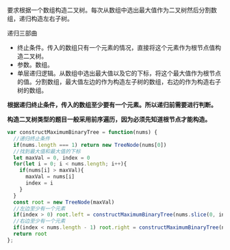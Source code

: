 要求根据一个数组构造二叉树。每次从数组中选出最大值作为二叉树然后分割数组，递归构造左右子树。

递归三部曲

- 终止条件。传入的数组只有一个元素的情况，直接将这个元素作为根节点值构造二叉树。
- 参数。数组。
- 单层递归逻辑。从数组中选出最大值以及它的下标，将这个最大值作为根节点的值。分割数组，最大值左边的作为构造左子树的数组，右边的作为构造右子树的数组。

**根据递归终止条件，传入的数组至少要有一个元素。所以递归前需要进行判断。**

**构造二叉树类型的题目一般采用前序遍历，因为必须先知道根节点才能构造。**

```javascript
var constructMaximumBinaryTree = function(nums) {
  //递归终止条件
  if(nums.length === 1) return new TreeNode(nums[0])
  //找到最大值和最大值的下标
  let maxVal = 0, index = 0
  for(let i = 0; i < nums.length; i++){
    if(nums[i] > maxVal){
      maxVal = nums[i]
      index = i
    }
  }
  const root = new TreeNode(maxVal)
  //左边至少有一个元素
  if(index > 0) root.left = constructMaximumBinaryTree(nums.slice(0, index))
  //右边至少有一个元素
  if(index < nums.length - 1) root.right = constructMaximumBinaryTree(nums.slice(index + 1))
  return root
};
```